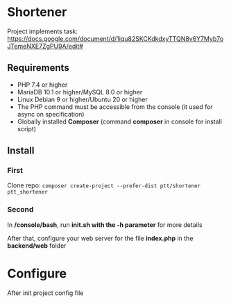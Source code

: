 # Shortener

Project implements task:
https://docs.google.com/document/d/1iqu82SKCKdkdxyTTQN8v6Y7Myb7oJTemeNXE7ZgPU9A/edit#

## Requirements

- PHP 7.4 or higher
- MariaDB 10.1 or higher/MySQL 8.0 or higher
- Linux Debian 9 or higher/Ubuntu 20 or higher
- The PHP command must be accessible from the console (it used for async on specification)
- Globally installed **Composer** (command **composer** in console for install script)

## Install

### First

Clone repo: `composer create-project --prefer-dist ptt/shortener ptt_shortener`

### Second

In **/console/bash**, run **init.sh with the -h parameter**
for more details

After that, configure your web server for the file 
**index.php** in the **backend/web** folder

# Configure

After init project config file